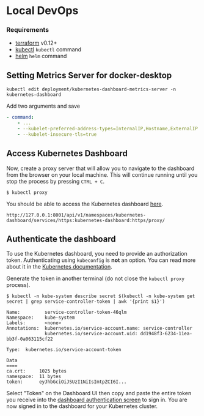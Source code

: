 # Local DevOps


### Requirements

- [terraform](https://terraform.io) v0.12+
- [kubectl](https://kubernetes.io/docs/tasks/tools/install-kubectl/) `kubectl` command
- [helm](https://helm.sh/docs/intro/install/) `helm` command


## Setting Metrics Server for docker-desktop

``` shell
kubectl edit deployment/kubernetes-dashboard-metrics-server -n kubernetes-dashboard
```
Add two arguments and save
``` yaml
- command:
    - ...
    - --kubelet-preferred-address-types=InternalIP,Hostname,ExternalIP
    - --kubelet-insecure-tls=true
```

## Access Kubernetes Dashboard

Now, create a proxy server that will allow you to navigate to the dashboard 
from the browser on your local machine. This will continue running until you stop the process by pressing `CTRL + C`.

```shell
$ kubectl proxy
```

You should be able to access the Kubernetes dashboard [here](http://127.0.0.1:8001/api/v1/namespaces/kubernetes-dashboard/services/https:kubernetes-dashboard:https/proxy/).

```plaintext
http://127.0.0.1:8001/api/v1/namespaces/kubernetes-dashboard/services/https:kubernetes-dashboard:https/proxy/
```

## Authenticate the dashboard

To use the Kubernetes dashboard, you need to provide an authorization token. 
Authenticating using `kubeconfig` is **not** an option. You can read more about
it in the [Kubernetes documentation](https://kubernetes.io/docs/tasks/access-application-cluster/web-ui-dashboard/#accessing-the-dashboard-ui).

Generate the token in another terminal (do not close the `kubectl proxy` process).

```shell
$ kubectl -n kube-system describe secret $(kubectl -n kube-system get secret | grep service-controller-token | awk '{print $1}')

Name:         service-controller-token-46qlm
Namespace:    kube-system
Labels:       <none>
Annotations:  kubernetes.io/service-account.name: service-controller
              kubernetes.io/service-account.uid: dd1948f3-6234-11ea-bb3f-0a063115cf22

Type:  kubernetes.io/service-account-token

Data
====
ca.crt:     1025 bytes
namespace:  11 bytes
token:      eyJhbGciOiJSUzI1NiIsImtpZCI6I...
```

Select "Token" on the Dashboard UI then copy and paste the entire token you 
receive into the 
[dashboard authentication screen](http://127.0.0.1:8001/api/v1/namespaces/kubernetes-dashboard/services/https:kubernetes-dashboard:/proxy/) 
to sign in. You are now signed in to the dashboard for your Kubernetes cluster.

